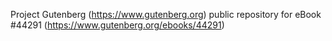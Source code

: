 Project Gutenberg (https://www.gutenberg.org) public repository for eBook #44291 (https://www.gutenberg.org/ebooks/44291)
